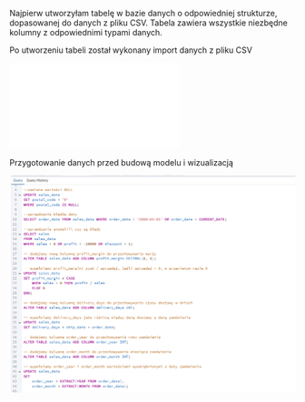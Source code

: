 Najpierw utworzyłam tabelę w bazie danych o odpowiedniej strukturze, 
dopasowanej do danych z pliku CSV. Tabela zawiera wszystkie niezbędne kolumny z odpowiednimi typami danych.

Po utworzeniu tabeli został wykonany import danych z pliku CSV

![](create+import.pgn)





Przygotowanie danych przed budową modelu i wizualizacją

![Przygotowanie danych przed budową modelu i wizualizacją](sql-preper-data.png)




